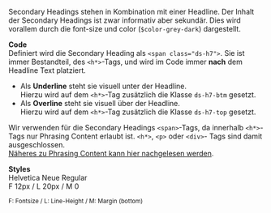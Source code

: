 Secondary Headings stehen in Kombination mit einer Headline. Der Inhalt der Secondary Headings ist zwar informativ aber sekundär. Dies wird vorallem durch die font-size und color (`$color-grey-dark`) dargestellt.

__Code__  
Definiert wird die Secondary Heading als `<span class="ds-h7">`. Sie ist immer Bestandteil, des `<h*>`-Tags, und wird im Code immer __nach__ dem Headline Text platziert.

- Als __Underline__ steht sie visuell unter der Headline.  
Hierzu wird auf dem `<h*>`-Tag zusätzlich die Klasse `ds-h7-btm` gesetzt. 
- Als __Overline__ steht sie visuell über der Headline.  
Hierzu wird auf dem `<h*>`-Tag zusätzlich die Klasse `ds-h7-top` gesetzt. 

Wir verwenden für die Secondary Headings `<span>`-Tags, da innerhalb  `<h*>`-Tags nur Phrasing Content erlaubt ist. `<h*>`, `<p>` oder `<div>`- Tags sind damit ausgeschlossen.  
[Näheres zu Phrasing Content kann hier nachgelesen werden](https://html.spec.whatwg.org/multipage/sections.html#the-h1,-h2,-h3,-h4,-h5,-and-h6-elements).

__Styles__  
Helvetica Neue Regular  
F 12px / L 20px / M 0
  
<small>F: Fontsize / L: Line-Height / M: Margin (bottom)</small>
